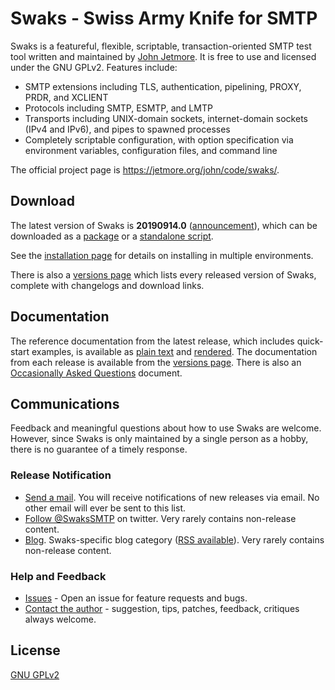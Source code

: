 # Swaks - Swiss Army Knife for SMTP

Swaks is a featureful, flexible, scriptable, transaction-oriented SMTP test tool written and maintained by [John Jetmore][john_jetmore].  It is free to use and licensed under the GNU GPLv2. Features include:

* SMTP extensions including TLS, authentication, pipelining, PROXY, PRDR, and XCLIENT
* Protocols including SMTP, ESMTP, and LMTP
* Transports including UNIX-domain sockets, internet-domain sockets (IPv4 and IPv6), and pipes to spawned processes
* Completely scriptable configuration, with option specification via environment variables, configuration files, and command line

The official project page is <https://jetmore.org/john/code/swaks/>.

## Download

The latest version of Swaks is **20190914.0** ([announcement][release_announce]), which can be downloaded as a [package][release_package] or a [standalone script][release_script].

See the [installation page][installation_page] for details on installing in multiple environments.

There is also a [versions page][versions_page] which lists every released version of Swaks, complete with changelogs and download links.

## Documentation

The reference documentation from the latest release, which includes quick-start examples, is available as [plain text][plain_doc] and [rendered][rendered_doc].  The documentation from each release is available from the [versions page][versions_page].  There is also an [Occasionally Asked Questions][oaq] document.

## Communications

Feedback and meaningful questions about how to use Swaks are welcome. However, since Swaks is only maintained by a single person as a hobby, there is no guarantee of a timely response.

### Release Notification

* [Send a mail][updates_email]. You will receive notifications of new releases via email. No other email will ever be sent to this list.
* [Follow @SwaksSMTP][twitter] on twitter. Very rarely contains non-release content.
* [Blog][blog]. Swaks-specific blog category ([RSS available][blog_rss]). Very rarely contains non-release content.

### Help and Feedback

* [Issues][issues] - Open an issue for feature requests and bugs.
* [Contact the author][contact_email] - suggestion, tips, patches, feedback, critiques always welcome.

## License

[GNU GPLv2][license]

[john_jetmore]: https://jetmore.org/john/
[plain_doc]: https://jetmore.org/john/code/swaks/latest/doc/ref.txt
[versions_page]: https://jetmore.org/john/code/swaks/versions.html
[installation_page]: https://jetmore.org/john/code/swaks/installation.html
[license]: https://choosealicense.com/licenses/gpl-2.0/
[oaq]: https://jetmore.org/john/code/swaks/faq.html
[twitter]: https://twitter.com/SwaksSMTP
[updates_email]: mailto:updates-swaks@jetmore.net
[contact_email]: mailto:proj-swaks@jetmore.net
[issues]: https://github.com/jetmore/swaks/issues
[blog]: https://www.jetmore.org/john/blog/c/swaks/
[blog_rss]: https://www.jetmore.org/john/blog/c/swaks/feed/
[release_announce]: https://www.jetmore.org/john/blog/2019/09/swaks-release-20190914-0-available/
[release_package]: https://jetmore.org/john/code/swaks/files/swaks-20190914.0.tar.gz
[release_script]: https://jetmore.org/john/code/swaks/files/swaks-20190914.0/swaks
[rendered_doc]: https://github.com/jetmore/swaks/blob/v20190914.0/doc/base.pod
